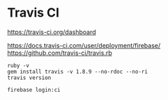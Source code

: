 # Travis CI

https://travis-ci.org/dashboard

https://docs.travis-ci.com/user/deployment/firebase/
https://github.com/travis-ci/travis.rb


```
ruby -v
gem install travis -v 1.8.9 --no-rdoc --no-ri
travis version
```

```
firebase login:ci
```

